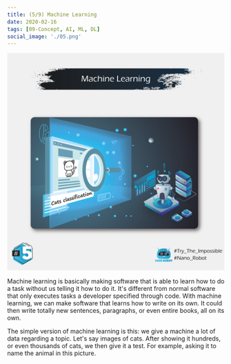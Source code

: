 ```yaml
---
title: (5/9) Machine Learning
date: 2020-02-16
tags: [09-Concept, AI, ML, DL]
social_image: './05.png'
---
```


![ML](./05.png)

Machine learning is basically making software that is able to learn how to do a task without us telling it how to do it.
It's different from normal software that only executes tasks a developer specified through code.
With machine learning, we can make software that learns how to write on its own.
It could then write totally new sentences, paragraphs, or even entire books, all on its own.

The simple version of machine learning is this: we give a machine a lot of data regarding a topic. Let's say images of cats.
After showing it hundreds, or even thousands of cats, we then give it a test. For example, asking it to name the animal in this picture.